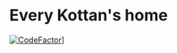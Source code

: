 # Every Kottan's home
[![CodeFactor](https://www.codefactor.io/repository/github/kottans/kottans.github.io/badge)](https://www.codefactor.io/repository/github/kottans/kottans.github.io)]
